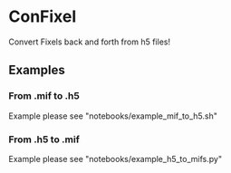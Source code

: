 # ConFixel
Convert Fixels back and forth from h5 files!

## Examples

### From .mif to .h5
Example please see "notebooks/example_mif_to_h5.sh"

### From .h5 to .mif
Example please see "notebooks/example_h5_to_mifs.py"